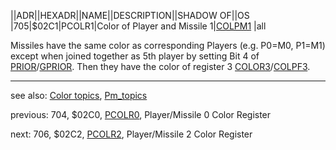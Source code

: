 ||ADR||HEXADR||NAME||DESCRIPTION||SHADOW OF||OS  
|705|$02C1|PCOLR1|Color of Player and Missile 1|[COLPM1](../COLPM1/index.md) |all  
  
Missiles have the same color as corresponding Players (e.g. P0=M0, P1=M1) except when joined together as 5th player by setting Bit 4 of [PRIOR](../PRIOR/index.md)/[GPRIOR](../GPRIOR/index.md). Then they have the color of register 3 [COLOR3](../COLOR3/index.md)/[COLPF3](../COLPF3/index.md).  
  
---
see also: [Color topics](../Color_topics/index.md), [Pm_topics](../Pm_topics/index.md)  
  
previous: 704, $02C0, [PCOLR0](../PCOLR0/index.md), Player/Missile 0 Color Register  
  
next: 706, $02C2, [PCOLR2](../PCOLR2/index.md), Player/Missile 2 Color Register  
